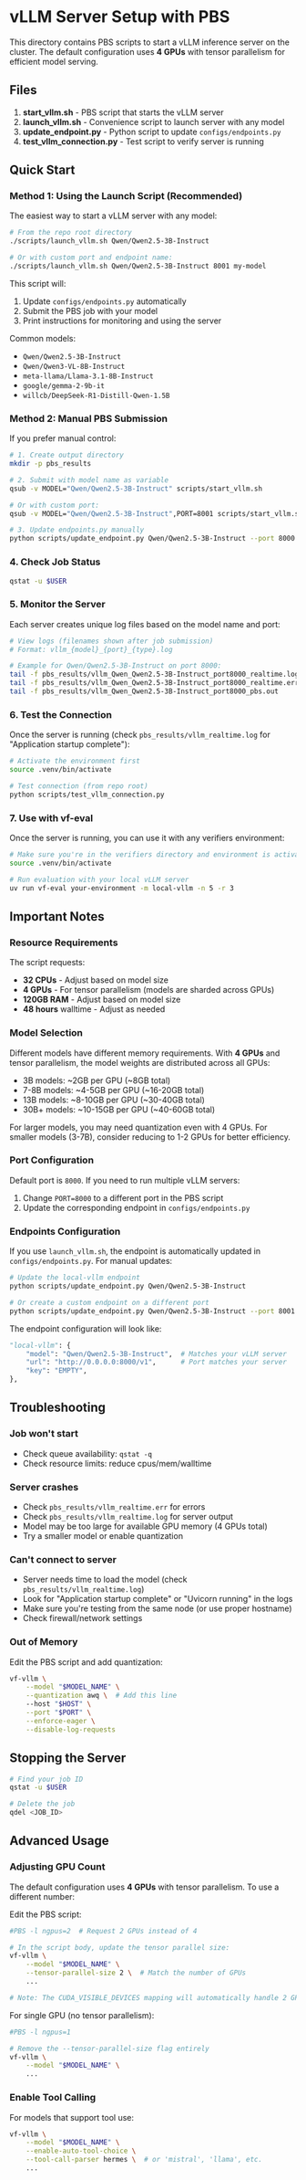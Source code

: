 # vLLM Server Setup with PBS

This directory contains PBS scripts to start a vLLM inference server on the cluster. The default configuration uses **4 GPUs** with tensor parallelism for efficient model serving.

## Files

1. **start_vllm.sh** - PBS script that starts the vLLM server
2. **launch_vllm.sh** - Convenience script to launch server with any model
3. **update_endpoint.py** - Python script to update `configs/endpoints.py`
4. **test_vllm_connection.py** - Test script to verify server is running

## Quick Start

### Method 1: Using the Launch Script (Recommended)

The easiest way to start a vLLM server with any model:

```bash
# From the repo root directory
./scripts/launch_vllm.sh Qwen/Qwen2.5-3B-Instruct

# Or with custom port and endpoint name:
./scripts/launch_vllm.sh Qwen/Qwen2.5-3B-Instruct 8001 my-model
```

This script will:
1. Update `configs/endpoints.py` automatically
2. Submit the PBS job with your model
3. Print instructions for monitoring and using the server

Common models:
- `Qwen/Qwen2.5-3B-Instruct`
- `Qwen/Qwen3-VL-8B-Instruct`
- `meta-llama/Llama-3.1-8B-Instruct`
- `google/gemma-2-9b-it`
- `willcb/DeepSeek-R1-Distill-Qwen-1.5B`

### Method 2: Manual PBS Submission

If you prefer manual control:

```bash
# 1. Create output directory
mkdir -p pbs_results

# 2. Submit with model name as variable
qsub -v MODEL="Qwen/Qwen2.5-3B-Instruct" scripts/start_vllm.sh

# Or with custom port:
qsub -v MODEL="Qwen/Qwen2.5-3B-Instruct",PORT=8001 scripts/start_vllm.sh

# 3. Update endpoints.py manually
python scripts/update_endpoint.py Qwen/Qwen2.5-3B-Instruct --port 8000
```

### 4. Check Job Status

```bash
qstat -u $USER
```

### 5. Monitor the Server

Each server creates unique log files based on the model name and port:

```bash
# View logs (filenames shown after job submission)
# Format: vllm_{model}_{port}_{type}.log

# Example for Qwen/Qwen2.5-3B-Instruct on port 8000:
tail -f pbs_results/vllm_Qwen_Qwen2.5-3B-Instruct_port8000_realtime.log
tail -f pbs_results/vllm_Qwen_Qwen2.5-3B-Instruct_port8000_realtime.err
tail -f pbs_results/vllm_Qwen_Qwen2.5-3B-Instruct_port8000_pbs.out
```

### 6. Test the Connection

Once the server is running (check `pbs_results/vllm_realtime.log` for "Application startup complete"):

```bash
# Activate the environment first
source .venv/bin/activate

# Test connection (from repo root)
python scripts/test_vllm_connection.py
```

### 7. Use with vf-eval

Once the server is running, you can use it with any verifiers environment:

```bash
# Make sure you're in the verifiers directory and environment is activated
source .venv/bin/activate

# Run evaluation with your local vLLM server
uv run vf-eval your-environment -m local-vllm -n 5 -r 3
```

## Important Notes

### Resource Requirements

The script requests:
- **32 CPUs** - Adjust based on model size
- **4 GPUs** - For tensor parallelism (models are sharded across GPUs)
- **120GB RAM** - Adjust based on model size
- **48 hours** walltime - Adjust as needed

### Model Selection

Different models have different memory requirements. With **4 GPUs** and tensor parallelism, the model weights are distributed across all GPUs:

- 3B models: ~2GB per GPU (~8GB total)
- 7-8B models: ~4-5GB per GPU (~16-20GB total)  
- 13B models: ~8-10GB per GPU (~30-40GB total)
- 30B+ models: ~10-15GB per GPU (~40-60GB total)

For larger models, you may need quantization even with 4 GPUs. For smaller models (3-7B), consider reducing to 1-2 GPUs for better efficiency.

### Port Configuration

Default port is `8000`. If you need to run multiple vLLM servers:

1. Change `PORT=8000` to a different port in the PBS script
2. Update the corresponding endpoint in `configs/endpoints.py`

### Endpoints Configuration

If you use `launch_vllm.sh`, the endpoint is automatically updated in `configs/endpoints.py`. For manual updates:

```bash
# Update the local-vllm endpoint
python scripts/update_endpoint.py Qwen/Qwen2.5-3B-Instruct

# Or create a custom endpoint on a different port
python scripts/update_endpoint.py Qwen/Qwen2.5-3B-Instruct --port 8001 --name my-model
```

The endpoint configuration will look like:

```python
"local-vllm": {
    "model": "Qwen/Qwen2.5-3B-Instruct",  # Matches your vLLM server
    "url": "http://0.0.0.0:8000/v1",      # Port matches your server
    "key": "EMPTY",
},
```

## Troubleshooting

### Job won't start
- Check queue availability: `qstat -q`
- Check resource limits: reduce cpus/mem/walltime

### Server crashes
- Check `pbs_results/vllm_realtime.err` for errors
- Check `pbs_results/vllm_realtime.log` for server output
- Model may be too large for available GPU memory (4 GPUs total)
- Try a smaller model or enable quantization

### Can't connect to server
- Server needs time to load the model (check `pbs_results/vllm_realtime.log`)
- Look for "Application startup complete" or "Uvicorn running" in the logs
- Make sure you're testing from the same node (or use proper hostname)
- Check firewall/network settings

### Out of Memory
Edit the PBS script and add quantization:
```bash
vf-vllm \
    --model "$MODEL_NAME" \
    --quantization awq \  # Add this line
    --host "$HOST" \
    --port "$PORT" \
    --enforce-eager \
    --disable-log-requests
```

## Stopping the Server

```bash
# Find your job ID
qstat -u $USER

# Delete the job
qdel <JOB_ID>
```

## Advanced Usage

### Adjusting GPU Count

The default configuration uses **4 GPUs** with tensor parallelism. To use a different number:

Edit the PBS script:
```bash
#PBS -l ngpus=2  # Request 2 GPUs instead of 4

# In the script body, update the tensor parallel size:
vf-vllm \
    --model "$MODEL_NAME" \
    --tensor-parallel-size 2 \  # Match the number of GPUs
    ...

# Note: The CUDA_VISIBLE_DEVICES mapping will automatically handle 2 GPUs
```

For single GPU (no tensor parallelism):
```bash
#PBS -l ngpus=1

# Remove the --tensor-parallel-size flag entirely
vf-vllm \
    --model "$MODEL_NAME" \
    ...
```

### Enable Tool Calling

For models that support tool use:
```bash
vf-vllm \
    --model "$MODEL_NAME" \
    --enable-auto-tool-choice \
    --tool-call-parser hermes \  # or 'mistral', 'llama', etc.
    ...
```


